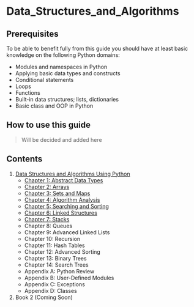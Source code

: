 # Data_Structures_and_Algorithms

Prerequisites
---

To be able to benefit fully from this guide you should have at least basic knowledge on the following Python domains:

- Modules and namespaces in Python
- Applying basic data types and constructs
- Conditional statements
- Loops
- Functions
- Built-in data structures; lists, dictionaries
- Basic class and OOP in Python

How to use this guide
---

> Will be decided and added here



Contents
---

1. [Data Structures and Algorithms Using Python](https://www.amazon.com/Data-Structures-Algorithms-Using-Python/dp/0470618299)
    - [Chapter 1: Abstract Data Types](https://github.com/eneskemalergin/Data_Structures_and_Algorithms/tree/master/Chapter1)
    - [Chapter 2: Arrays](https://github.com/eneskemalergin/Data_Structures_and_Algorithms/tree/master/Chapter2)
    - [Chapter 3: Sets and Maps](https://github.com/eneskemalergin/Data_Structures_and_Algorithms/tree/master/Chapter3)
    - [Chapter 4: Algorithm Analysis](https://github.com/eneskemalergin/Data_Structures_and_Algorithms/tree/master/Chapter4)
    - [Chapter 5: Searching and Sorting](https://github.com/eneskemalergin/Data_Structures_and_Algorithms/tree/master/Chapter5)
    - [Chapter 6: Linked Structures](https://github.com/eneskemalergin/Data_Structures_and_Algorithms/tree/master/Chapter6)
    - [Chapter 7: Stacks](https://github.com/eneskemalergin/Data_Structures_and_Algorithms/tree/master/Chapter7)
    - Chapter 8: Queues
    - Chapter 9: Advanced Linked Lists
    - Chapter 10: Recursion
    - Chapter 11: Hash Tables
    - Chapter 12: Advanced Sorting
    - Chapter 13: Binary Trees
    - Chapter 14: Search Trees
    - Appendix A: Python Review
    - Appendix B: User-Defined Modules
    - Appendix C: Exceptions
    - Appendix D: Classes
2. Book 2 (Coming Soon)
